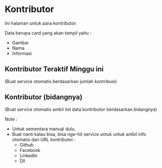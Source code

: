 # Kontributor

Ini halaman untuk para kontributor.

Data berupa card yang akan tampil yaitu :
- Gambar
- Nama
- Informasi

## Kontributor Teraktif Minggu ini
(Buat service otomatis berdasarkan jumlah kontribusi)

## Kontributor (bidangnya)
(Buat service otomatis ambil list data kontributor berdasarkan bidangnya)

Note : 
- Untuk sementara manual dulu.
- Buat nanti kalau bisa, bisa nge-hit service untuk untuk ambil info otomatis dari URL kontributor :
    - Github
    - Facebook
    - LinkedIn
    - Dll
